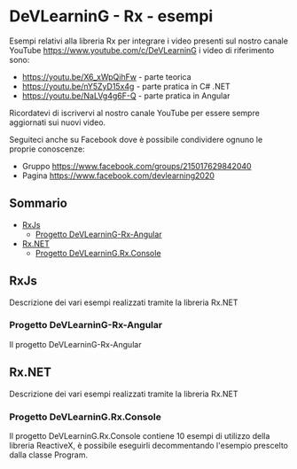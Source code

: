 DeVLearninG - Rx - esempi
==================

Esempi relativi alla libreria Rx per integrare i video presenti sul nostro canale YouTube https://www.youtube.com/c/DeVLearninG
i video di riferimento sono:
 - https://youtu.be/X6_xWpQihFw - parte teorica
 - https://youtu.be/nY5ZyD15x4g - parte pratica in C# .NET
 - https://youtu.be/NaLVg4g6F-Q - parte pratica in Angular

Ricordatevi di iscrivervi al nostro canale YouTube per essere sempre aggiornati sui nuovi video.

Seguiteci anche su Facebook dove è possibile condividere ognuno le proprie conoscenze:
 - Gruppo  https://www.facebook.com/groups/215017629842040 
 - Pagina  https://www.facebook.com/devlearning2020

## Sommario
* [RxJs](#RxJs)
    * [Progetto DeVLearninG-Rx-Angular](#Progetto-DeVLearninG--Rx--Angular)
* [Rx.NET](#Rx.NET)
    * [Progetto DeVLearninG.Rx.Console](#Progetto-DeVLearninG.Rx.Console)


## RxJs

Descrizione dei vari esempi realizzati tramite la libreria Rx.NET

### Progetto DeVLearninG-Rx-Angular

Il progetto DeVLearninG-Rx-Angular


## Rx.NET

Descrizione dei vari esempi realizzati tramite la libreria Rx.NET

### Progetto DeVLearninG.Rx.Console

Il progetto DeVLearninG.Rx.Console contiene 10 esempi di utilizzo della libreria ReactiveX, è possibile eseguirli decommentando l'esempio prescelto dalla classe Program.

